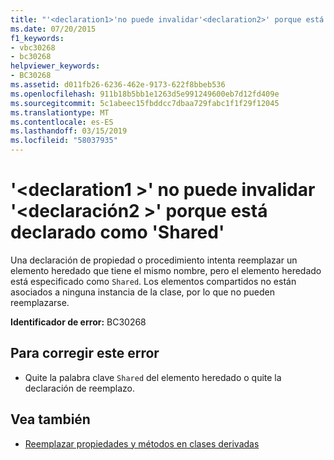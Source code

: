 ```yaml
---
title: "'<declaration1>'no puede invalidar'<declaration2>' porque está declarado como 'Shared'"
ms.date: 07/20/2015
f1_keywords:
- vbc30268
- bc30268
helpviewer_keywords:
- BC30268
ms.assetid: d011fb26-6236-462e-9173-622f8bbeb536
ms.openlocfilehash: 911b18b5bb1e1263d5e991249600eb7d12fd409e
ms.sourcegitcommit: 5c1abeec15fbddcc7dbaa729fabc1f1f29f12045
ms.translationtype: MT
ms.contentlocale: es-ES
ms.lasthandoff: 03/15/2019
ms.locfileid: "58037935"
---
```

# <a name="declaration1-cannot-override-declaration2-because-it-is-declared-shared"></a>'\<declaration1 >' no puede invalidar '\<declaración2 >' porque está declarado como 'Shared'
Una declaración de propiedad o procedimiento intenta reemplazar un elemento heredado que tiene el mismo nombre, pero el elemento heredado está especificado como `Shared`. Los elementos compartidos no están asociados a ninguna instancia de la clase, por lo que no pueden reemplazarse.  
  
 **Identificador de error:** BC30268  
  
## <a name="to-correct-this-error"></a>Para corregir este error  
  
-   Quite la palabra clave `Shared` del elemento heredado o quite la declaración de reemplazo.  
  
## <a name="see-also"></a>Vea también

- [Reemplazar propiedades y métodos en clases derivadas](~/docs/visual-basic/programming-guide/language-features/objects-and-classes/inheritance-basics.md#overriding-properties-and-methods-in-derived-classes)
